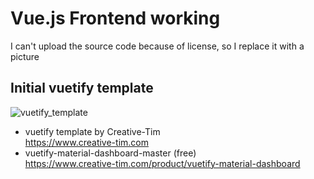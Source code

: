 # Vue.js Frontend working
I can't upload the source code because of license, 
so I replace it with a picture

## Initial vuetify template
![vuetify_template](https://user-images.githubusercontent.com/62462440/165200500-4986d532-4fcf-4acf-be53-2efb96b11872.png)

- vuetify template by Creative-Tim
<br>https://www.creative-tim.com</br>
- vuetify-material-dashboard-master (free)
<br>https://www.creative-tim.com/product/vuetify-material-dashboard
